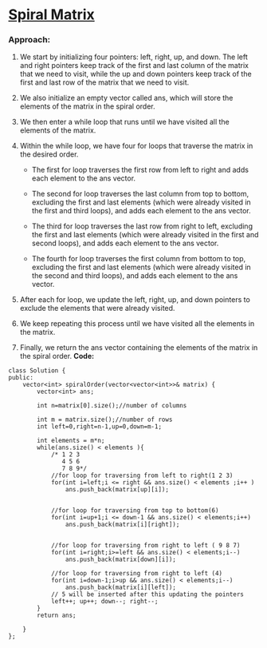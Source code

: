 # [Spiral Matrix](https://leetcode.com/problems/spiral-matrix/)

### Approach:
1. We start by initializing four pointers: left, right, up, and down. The left and right pointers keep track of the first and last column of the matrix that we need to visit, while the up and down pointers keep track of the first and last row of the matrix that we need to visit.

2. We also initialize an empty vector called ans, which will store the elements of the matrix in the spiral order.

3. We then enter a while loop that runs until we have visited all the elements of the matrix.

4. Within the while loop, we have four for loops that traverse the matrix in the desired order.

    - The first for loop traverses the first row from left to right and adds each element to the ans vector.

    - The second for loop traverses the last column from top to bottom, excluding the first and last elements (which were already visited in the first and third loops), and adds each element to the ans vector.

    - The third for loop traverses the last row from right to left, excluding the first and last elements (which were already visited in the first and second loops), and adds each element to the ans vector.

    - The fourth for loop traverses the first column from bottom to top, excluding the first and last elements (which were already visited in the second and third loops), and adds each element to the ans vector.

5. After each for loop, we update the left, right, up, and down pointers to exclude the elements that were already visited.

6. We keep repeating this process until we have visited all the elements in the matrix.

7. Finally, we return the ans vector containing the elements of the matrix in the spiral order.
**Code:**
```
class Solution {
public:
    vector<int> spiralOrder(vector<vector<int>>& matrix) {
        vector<int> ans;
        
        int n=matrix[0].size();//number of columns
        
        int m = matrix.size();//number of rows
        int left=0,right=n-1,up=0,down=m-1;
        
        int elements = m*n;
        while(ans.size() < elements ){
            /* 1 2 3
               4 5 6 
               7 8 9*/
            //for loop for traversing from left to right(1 2 3)
            for(int i=left;i <= right && ans.size() < elements ;i++ )
                ans.push_back(matrix[up][i]);
               
           
            //for loop for traversing from top to bottom(6)
            for(int i=up+1;i <= down-1 && ans.size() < elements;i++)
                ans.push_back(matrix[i][right]);

            
            //for loop for traversing from right to left ( 9 8 7)
            for(int i=right;i>=left && ans.size() < elements;i--) 
                ans.push_back(matrix[down][i]);
           
            //for loop for traversing from right to left (4)
            for(int i=down-1;i>up && ans.size() < elements;i--) 
                ans.push_back(matrix[i][left]);
            // 5 will be inserted after this updating the pointers
            left++; up++; down--; right--;
        }
        return ans;
      
    }
};
```
